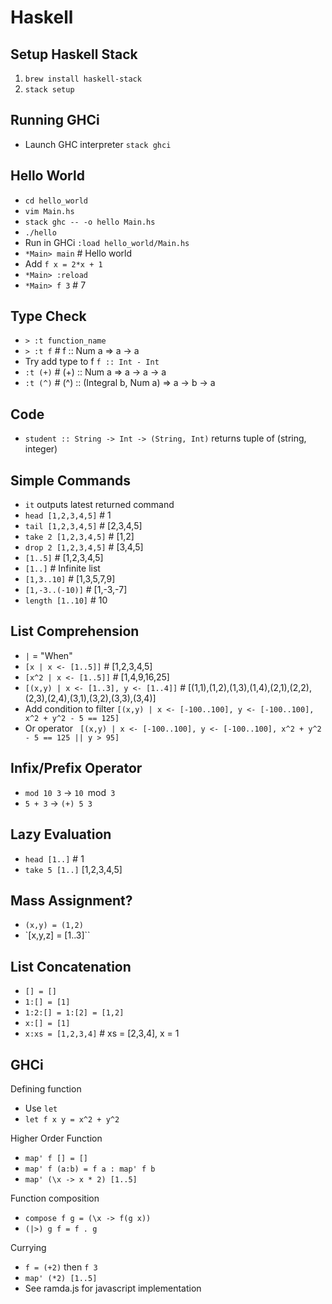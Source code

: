 Haskell
=======

Setup Haskell Stack
-------------------
1. `brew install haskell-stack`
2. `stack setup`

Running GHCi
------------
- Launch GHC interpreter `stack ghci`

Hello World
-----------
- `cd hello_world`
- `vim Main.hs`
- `stack ghc -- -o hello Main.hs`
- `./hello`
- Run in GHCi `:load hello_world/Main.hs`
- `*Main> main` # Hello world
- Add `f x = 2*x + 1`
- `*Main> :reload`
- `*Main> f 3` # 7

Type Check
----------
- `> :t function_name`
- `> :t f` # f :: Num a => a -> a
- Try add type to f `f :: Int - Int`
- `:t (+)` # (+) :: Num a => a -> a -> a
- `:t (^)` # (^) :: (Integral b, Num a) => a -> b -> a

Code
----
- `student :: String -> Int -> (String, Int)` returns tuple of (string, integer)


Simple Commands
---------------
- `it` outputs latest returned command
- `head [1,2,3,4,5]` # 1
- `tail [1,2,3,4,5]` # [2,3,4,5]
- `take 2 [1,2,3,4,5]` # [1,2]
- `drop 2 [1,2,3,4,5]` # [3,4,5]
- `[1..5]` # [1,2,3,4,5]
- `[1..]` # Infinite list
- `[1,3..10]` # [1,3,5,7,9]
- `[1,-3..(-10)]` # [1,-3,-7]
- `length [1..10]` # 10

List Comprehension
------------------
- `|` = "When"
- `[x | x <- [1..5]]` # [1,2,3,4,5]
- `[x^2 | x <- [1..5]]` # [1,4,9,16,25]
- `[(x,y) | x <- [1..3], y <- [1..4]]` #
[(1,1),(1,2),(1,3),(1,4),(2,1),(2,2),(2,3),(2,4),(3,1),(3,2),(3,3),(3,4)]
- Add condition to filter `[(x,y) | x <- [-100..100], y <- [-100..100], x^2 + y^2 - 5 == 125]`
- Or operator ` [(x,y) | x <- [-100..100], y <- [-100..100], x^2 + y^2 - 5 == 125 || y > 95]`

Infix/Prefix Operator
---------------------
- `mod 10 3` -> `10 `mod` 3`
- `5 + 3` -> `(+) 5 3`

Lazy Evaluation
---------------
- `head [1..]` # 1
- `take 5 [1..]` [1,2,3,4,5]

Mass Assignment?
----------------
- `(x,y) = (1,2)`
- `[x,y,z] = [1..3]``

List Concatenation
------------------
- `[] = []`
- `1:[] = [1]`
- `1:2:[] = 1:[2] = [1,2]`
- `x:[] = [1]`
- `x:xs = [1,2,3,4]` # xs = [2,3,4], x = 1

GHCi
----
Defining function
- Use `let`
- `let f x y = x^2 + y^2`

Higher Order Function
- `map' f [] = []`
- `map' f (a:b) = f a : map' f b`
- `map' (\x -> x * 2) [1..5]`

Function composition
- `compose f g = (\x -> f(g x))`
- `(|>) g f = f . g`

Currying
- `f = (+2)` then `f 3`
- `map' (*2) [1..5]`
- See ramda.js for javascript implementation

